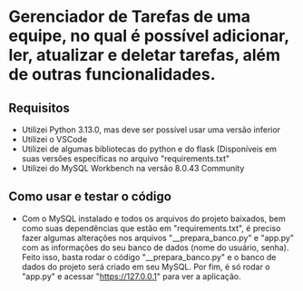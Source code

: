 # Gerenciador de Tarefas de uma equipe, no qual é possível adicionar, ler, atualizar e deletar tarefas, além de outras funcionalidades.

## Requisitos
- Utilizei Python 3.13.0, mas deve ser possível usar uma versão inferior
- Utilizei o VSCode
- Utilizei de algumas bibliotecas do python e do flask (Disponíveis em suas versões específicas no arquivo "requirements.txt"
- Utilizei do MySQL Workbench na versão 8.0.43 Community

## Como usar e testar o código
- Com o MySQL instalado e todos os arquivos do projeto baixados, bem como suas dependências que estão em "requirements.txt", é preciso fazer algumas alterações nos arquivos "__prepara_banco.py" e "app.py" com as informações do seu banco de dados (nome do usuário, senha). Feito isso, basta rodar o código "__prepara_banco.py" e o banco de dados do projeto será criado em seu MySQL. Por fim, é só rodar o "app.py" e acessar "https://127.0.0.1" para ver a aplicação.
